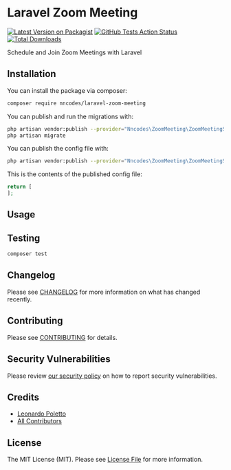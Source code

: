 # Laravel Zoom Meeting

[![Latest Version on Packagist](https://img.shields.io/packagist/v/nncodes/laravel-zoom-meeting.svg?style=flat-square)](https://packagist.org/packages/nncodes/laravel-zoom-meeting)
[![GitHub Tests Action Status](https://img.shields.io/github/workflow/status/99codes/laravel-zoom-meeting/run-tests?label=tests)](https://github.com/nncodes/laravel-zoom-meeting/actions?query=workflow%3ATests+branch%3Amaster)
[![Total Downloads](https://img.shields.io/packagist/dt/nncodes/laravel-zoom-meeting.svg?style=flat-square)](https://packagist.org/packages/nncodes/laravel-zoom-meeting)


Schedule and Join Zoom Meetings with Laravel

## Installation

You can install the package via composer:

```bash
composer require nncodes/laravel-zoom-meeting
```

You can publish and run the migrations with:

```bash
php artisan vendor:publish --provider="Nncodes\ZoomMeeting\ZoomMeetingServiceProvider" --tag="migrations"
php artisan migrate
```

You can publish the config file with:
```bash
php artisan vendor:publish --provider="Nncodes\ZoomMeeting\ZoomMeetingServiceProvider" --tag="config"
```

This is the contents of the published config file:

```php
return [
];
```

## Usage


## Testing

```bash
composer test
```

## Changelog

Please see [CHANGELOG](CHANGELOG.md) for more information on what has changed recently.

## Contributing

Please see [CONTRIBUTING](.github/CONTRIBUTING.md) for details.

## Security Vulnerabilities

Please review [our security policy](../../security/policy) on how to report security vulnerabilities.

## Credits

- [Leonardo Poletto](https://github.com/leopoletto)
- [All Contributors](../../contributors)

## License

The MIT License (MIT). Please see [License File](LICENSE.md) for more information.
